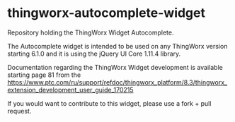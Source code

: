 # thingworx-autocomplete-widget
Repository holding the ThingWorx Widget Autocomplete.

The Autocomplete widget is intended to be used on any ThingWorx version starting 6.1.0 and it is using the jQuery UI Core 1.11.4 library.

Documentation regarding the ThingWorx Widget development is available starting page 81 from the  https://www.ptc.com/ru/support/refdoc/thingworx_platform/8.3/thingworx_extension_development_user_guide_170215 

If you would want to contribute to this widget, please use a fork + pull request.
